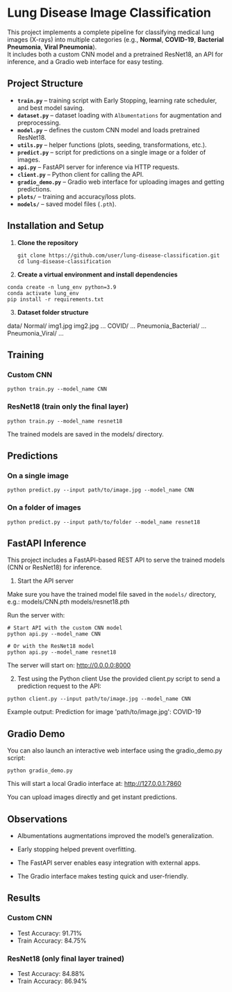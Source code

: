 # Lung Disease Image Classification

This project implements a complete pipeline for classifying medical lung images (X-rays) into multiple categories (e.g., **Normal**, **COVID-19**, **Bacterial Pneumonia**, **Viral Pneumonia**).  
It includes both a custom CNN model and a pretrained ResNet18, an API for inference, and a Gradio web interface for easy testing.

## Project Structure

- **`train.py`** – training script with Early Stopping, learning rate scheduler, and best model saving.
- **`dataset.py`** – dataset loading with `Albumentations` for augmentation and preprocessing.
- **`model.py`** – defines the custom CNN model and loads pretrained ResNet18.
- **`utils.py`** – helper functions (plots, seeding, transformations, etc.).
- **`predict.py`** – script for predictions on a single image or a folder of images.
- **`api.py`** – FastAPI server for inference via HTTP requests.
- **`client.py`** – Python client for calling the API.
- **`gradio_demo.py`** – Gradio web interface for uploading images and getting predictions.
- **`plots/`** – training and accuracy/loss plots.
- **`models/`** – saved model files (`.pth`).


## Installation and Setup

1. **Clone the repository**  
   ```
   git clone https://github.com/user/lung-disease-classification.git
   cd lung-disease-classification
   ```

2. **Create a virtual environment and install dependencies**

```
conda create -n lung_env python=3.9
conda activate lung_env
pip install -r requirements.txt
```

3. **Dataset folder structure**

data/
    Normal/
        img1.jpg
        img2.jpg
        ...
    COVID/
        ...
    Pneumonia_Bacterial/
        ...
    Pneumonia_Viral/
        ...

##  Training

### Custom CNN
```
python train.py --model_name CNN
```
### ResNet18 (train only the final layer)
```
python train.py --model_name resnet18
```
The trained models are saved in the models/ directory.

## Predictions

### On a single image
```
python predict.py --input path/to/image.jpg --model_name CNN
```

### On a folder of images
```
python predict.py --input path/to/folder --model_name resnet18
```
## FastAPI Inference
This project includes a FastAPI-based REST API to serve the trained models (CNN or ResNet18) for inference.

1. Start the API server

Make sure you have the trained model file saved in the `models/` directory, e.g.:
models/CNN.pth
models/resnet18.pth

Run the server with:
```
# Start API with the custom CNN model
python api.py --model_name CNN

# Or with the ResNet18 model
python api.py --model_name resnet18
```
The server will start on:
http://0.0.0.0:8000

2. Test using the Python client
Use the provided client.py script to send a prediction request to the API:

```
python client.py --input path/to/image.jpg --model_name CNN
```
Example output:
Prediction for image 'path/to/image.jpg': COVID-19

## Gradio Demo
You can also launch an interactive web interface using the gradio_demo.py script:
```
python gradio_demo.py
```
This will start a local Gradio interface at: http://127.0.0.1:7860

You can upload images directly and get instant predictions.

## Observations

- Albumentations augmentations improved the model’s generalization.

- Early stopping helped prevent overfitting.

- The FastAPI server enables easy integration with external apps.

- The Gradio interface makes testing quick and user-friendly.

## Results

### Custom CNN
- Test Accuracy: 91.71%
- Train Accuracy: 84.75%

### ResNet18 (only final layer trained)
- Test Accuracy: 84.88%
- Train Accuracy: 86.94%